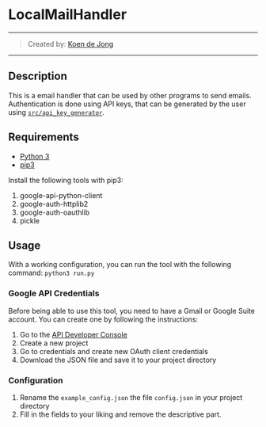# LocalMailHandler
___
> Created by: [Koen de Jong](https://www.koendejong.net)
___

## Description
This is a email handler that can be used by other programs to send emails. 
Authentication is done using API keys, that can be generated by the user using [`src/api_key_generator`](src/api_key_generator.py).


## Requirements
* [Python 3](https://www.python.org/downloads/)
* [pip3](https://pypi.org/project/pip/)

Install the following tools with pip3:
1. google-api-python-client
2. google-auth-httplib2
3. google-auth-oauthlib
4. pickle

## Usage
With a working configuration, you can run the tool with the following command:
`python3 run.py`

### Google API Credentials
Before being able to use this tool, you need to have a Gmail or Google Suite account.
You can create one by following the instructions:
1. Go to the [API Developer Console](https://console.cloud.google.com/apis/dashboard)
2. Create a new project
3. Go to credentials and create new OAuth client credentials
4. Download the JSON file and save it to your project directory

### Configuration
1. Rename the `example_config.json` the file `config.json` in your project directory
2. Fill in the fields to your liking and remove the descriptive part.
